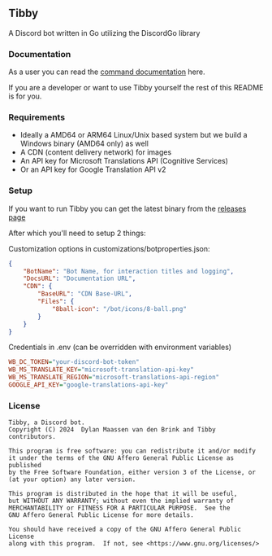 ## Tibby
 
A Discord bot written in Go utilizing the DiscordGo library


### Documentation

As a user you can read the [command documentation](https://tibby.rocks/docs/) here.

If you are a developer or want to use Tibby yourself the rest of this README is for you.

### Requirements

 - Ideally a AMD64 or ARM64 Linux/Unix based system but we build a Windows binary (AMD64 only) as well
 - A CDN (content delivery network) for images
 - An API key for Microsoft Translations API (Cognitive Services)
 - Or an API key for Google Translation API v2

### Setup
If you want to run Tibby you can get the latest binary from the [releases page](https://github.com/TibbyRocks/Tibby/releases)

After which you'll need to setup 2 things:

Customization options in customizations/botproperties.json:
```json
{
    "BotName": "Bot Name, for interaction titles and logging",
    "DocsURL": "Documentation URL",
    "CDN": {
        "BaseURL": "CDN Base-URL",
        "Files": {
            "8ball-icon": "/bot/icons/8-ball.png"
        }
    }
}
```

Credentials in .env (can be overridden with environment variables)

```ini 
WB_DC_TOKEN="your-discord-bot-token"
WB_MS_TRANSLATE_KEY="microsoft-translation-api-key"
WB_MS_TRANSLATE_REGION="microsoft-translations-api-region"
GOOGLE_API_KEY="google-translations-api-key"
```


### License

    Tibby, a Discord bot.
    Copyright (C) 2024  Dylan Maassen van den Brink and Tibby contributors.

    This program is free software: you can redistribute it and/or modify
    it under the terms of the GNU Affero General Public License as published
    by the Free Software Foundation, either version 3 of the License, or
    (at your option) any later version.

    This program is distributed in the hope that it will be useful,
    but WITHOUT ANY WARRANTY; without even the implied warranty of
    MERCHANTABILITY or FITNESS FOR A PARTICULAR PURPOSE.  See the
    GNU Affero General Public License for more details.

    You should have received a copy of the GNU Affero General Public License
    along with this program.  If not, see <https://www.gnu.org/licenses/>